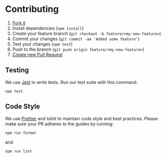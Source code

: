 # Contributing

1. [Fork it](https://help.github.com/articles/fork-a-repo/)
2. Install dependencies (`npm install`)
3. Create your feature branch (`git checkout -b feature/<my-new-feature>`)
4. Commit your changes (`git commit -am 'Added some feature'`)
5. Test your changes (`npm test`)
6. Push to the branch (`git push origin feature/<my-new-feature>`)
7. [Create new Pull Request](https://help.github.com/articles/creating-a-pull-request/)

## Testing

We use [Jest](https://github.com/facebook/jest) to write tests. Run our test suite with this command:

```
npm test
```

## Code Style

We use [Prettier](https://prettier.io/) and tslint to maintain code style and best practices.
Please make sure your PR adheres to the guides by running:

```
npm run format
```

and
```
npm run lint
```